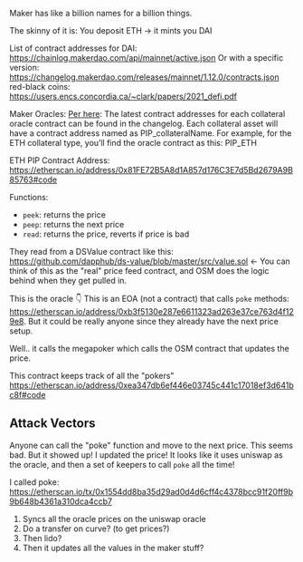 Maker has like a billion names for a billion things.

The skinny of it is:
You deposit ETH -> it mints you DAI

List of contract addresses for DAI: https://chainlog.makerdao.com/api/mainnet/active.json
Or with a specific version: https://changelog.makerdao.com/releases/mainnet/1.12.0/contracts.json
red-black coins: https://users.encs.concordia.ca/~clark/papers/2021_defi.pdf


Maker Oracles: [Per here](https://github.com/makerdao/developerguides/blob/master/oracles/oracle-integration-guide.md#oracle-module): The latest contract addresses for each collateral oracle contract can be found in the changelog. Each collateral asset will have a contract address named as PIP_collateralName. For example, for the ETH collateral type, you’ll find the oracle contract as this: PIP_ETH

ETH PIP Contract Address: https://etherscan.io/address/0x81FE72B5A8d1A857d176C3E7d5Bd2679A9B85763#code

Functions:
- `peek`: returns the price
- `peep`: returns the next price
- `read`: returns the price, reverts if price is bad


They read from a DSValue contract like this: https://github.com/dapphub/ds-value/blob/master/src/value.sol <- You can think of this as the "real" price feed contract, and OSM does the logic behind when they get pulled in. 


This is the oracle 👇
This is an EOA (not a contract) that calls `poke` methods: https://etherscan.io/address/0xb3f5130e287e6611323ad263e37ce763d4f129e8. But it could be really anyone since they already have the next price setup. 

Well.. it calls the megapoker which calls the OSM contract that updates the price. 

This contract keeps track of all the "pokers" https://etherscan.io/address/0xea347db6ef446e03745c441c17018ef3d641bc8f#code

## Attack Vectors

Anyone can call the "poke" function and move to the next price. This seems bad. But it showed up! I updated the price! It looks like it uses uniswap as the oracle, and then a set of keepers to call `poke` all the time!

I called poke: 
https://etherscan.io/tx/0x1554dd8ba35d29ad0d4d6cff4c4378bcc91f20ff9b9b648b4361a310dca4ccb7

1. Syncs all the oracle prices on the uniswap oracle
2. Do a transfer on curve? (to get prices?)
3. Then lido?
4. Then it updates all the values in the maker stuff?
